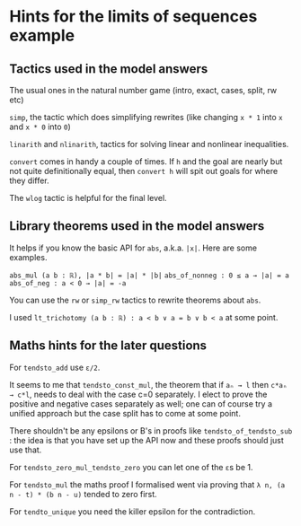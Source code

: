 # Hints for the limits of sequences example

## Tactics used in the model answers

The usual ones in the natural number game (intro, exact, cases, split, rw etc)

`simp`, the tactic which does simplifying rewrites (like changing `x * 1` into `x` and `x * 0` into `0`)

`linarith` and `nlinarith`, tactics for solving linear and nonlinear inequalities.

`convert` comes in handy a couple of times. If `h` and the goal are nearly but not quite definitionally equal,
then `convert h` will spit out goals for where they differ.

The `wlog` tactic is helpful for the final level.

## Library theorems used in the model answers

It helps if you know the basic API for `abs`, a.k.a. `|x|`. Here are some examples.

`abs_mul (a b : ℝ), |a * b| = |a| * |b|`
`abs_of_nonneg : 0 ≤ a → |a| = a`
`abs_of_neg : a < 0 → |a| = -a`

You can use the `rw` or `simp_rw` tactics to rewrite theorems about `abs`.

I used `lt_trichotomy (a b : ℝ) : a < b ∨ a = b ∨ b < a` at some point.

## Maths hints for the later questions

For `tendsto_add` use `ε/2`.

It seems to me that `tendsto_const_mul`, the theorem that if `aₙ → l` then `c*aₙ → c*l`,
needs to deal with the case c=0 separately. I elect to prove the positive and negative cases 
separately as well; one can of course try a unified approach but the case split has to come at some point.

There shouldn't be any epsilons or B's in proofs like `tendsto_of_tendsto_sub` : the idea
is that you have set up the API now and these proofs should just use that. 

For `tendsto_zero_mul_tendsto_zero` you can let one of the `ε`s be 1.

For `tendsto_mul` the maths proof I formalised went via proving that `λ n, (a n - t) * (b n - u)`
tended to zero first.

For `tendto_unique` you need the killer epsilon for the contradiction. 



